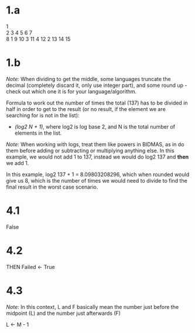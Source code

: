 # 1.a

1       
2
3
4
5
6
7   
8   1
9
10  3
11  4
12  2
13
14
15

# 1.b

*Note:* When dividing to get the middle, some languages truncate the decimal (completely discard it, only use integer part), and some round up - check out which one it is for your language/algorithm.

Formula to work out the number of times the total (137) has to be divided in half in order to get to the result (or no result, if the element we are searching for is not in the list):

- *(log2 N + 1)*, where log2 is log base 2, and N is the total number of elements in the list.

*Note:* When working with logs, treat them like powers in BIDMAS, as in do them before adding or subtracting or multiplying anything else. In this example, we would not add 1 to 137, instead we would do log2 137 and **then** we add 1.

In this example, log2 137 + 1 = 8.09803208296, which when rounded would give us 8, which is the number of times we would need to divide to find the final result in the worst case scenario.

# 4.1

False

# 4.2

THEN Failed <- True

# 4.3

*Note:* In this context, L and F basically mean the number just before the midpoint (L) and the number just afterwards (F)

L <- M - 1
